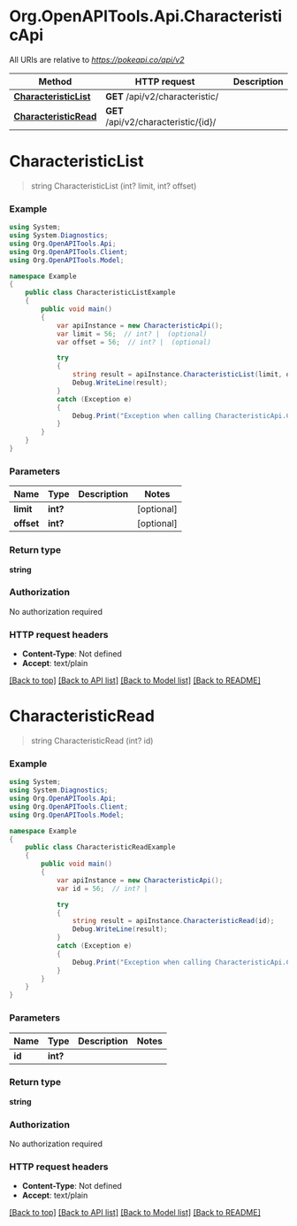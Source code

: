 # Org.OpenAPITools.Api.CharacteristicApi

All URIs are relative to *https://pokeapi.co/api/v2*

Method | HTTP request | Description
------------- | ------------- | -------------
[**CharacteristicList**](CharacteristicApi.md#characteristiclist) | **GET** /api/v2/characteristic/ | 
[**CharacteristicRead**](CharacteristicApi.md#characteristicread) | **GET** /api/v2/characteristic/{id}/ | 


<a name="characteristiclist"></a>
# **CharacteristicList**
> string CharacteristicList (int? limit, int? offset)



### Example
```csharp
using System;
using System.Diagnostics;
using Org.OpenAPITools.Api;
using Org.OpenAPITools.Client;
using Org.OpenAPITools.Model;

namespace Example
{
    public class CharacteristicListExample
    {
        public void main()
        {
            var apiInstance = new CharacteristicApi();
            var limit = 56;  // int? |  (optional) 
            var offset = 56;  // int? |  (optional) 

            try
            {
                string result = apiInstance.CharacteristicList(limit, offset);
                Debug.WriteLine(result);
            }
            catch (Exception e)
            {
                Debug.Print("Exception when calling CharacteristicApi.CharacteristicList: " + e.Message );
            }
        }
    }
}
```

### Parameters

Name | Type | Description  | Notes
------------- | ------------- | ------------- | -------------
 **limit** | **int?**|  | [optional] 
 **offset** | **int?**|  | [optional] 

### Return type

**string**

### Authorization

No authorization required

### HTTP request headers

 - **Content-Type**: Not defined
 - **Accept**: text/plain

[[Back to top]](#) [[Back to API list]](../README.md#documentation-for-api-endpoints) [[Back to Model list]](../README.md#documentation-for-models) [[Back to README]](../README.md)

<a name="characteristicread"></a>
# **CharacteristicRead**
> string CharacteristicRead (int? id)



### Example
```csharp
using System;
using System.Diagnostics;
using Org.OpenAPITools.Api;
using Org.OpenAPITools.Client;
using Org.OpenAPITools.Model;

namespace Example
{
    public class CharacteristicReadExample
    {
        public void main()
        {
            var apiInstance = new CharacteristicApi();
            var id = 56;  // int? | 

            try
            {
                string result = apiInstance.CharacteristicRead(id);
                Debug.WriteLine(result);
            }
            catch (Exception e)
            {
                Debug.Print("Exception when calling CharacteristicApi.CharacteristicRead: " + e.Message );
            }
        }
    }
}
```

### Parameters

Name | Type | Description  | Notes
------------- | ------------- | ------------- | -------------
 **id** | **int?**|  | 

### Return type

**string**

### Authorization

No authorization required

### HTTP request headers

 - **Content-Type**: Not defined
 - **Accept**: text/plain

[[Back to top]](#) [[Back to API list]](../README.md#documentation-for-api-endpoints) [[Back to Model list]](../README.md#documentation-for-models) [[Back to README]](../README.md)

